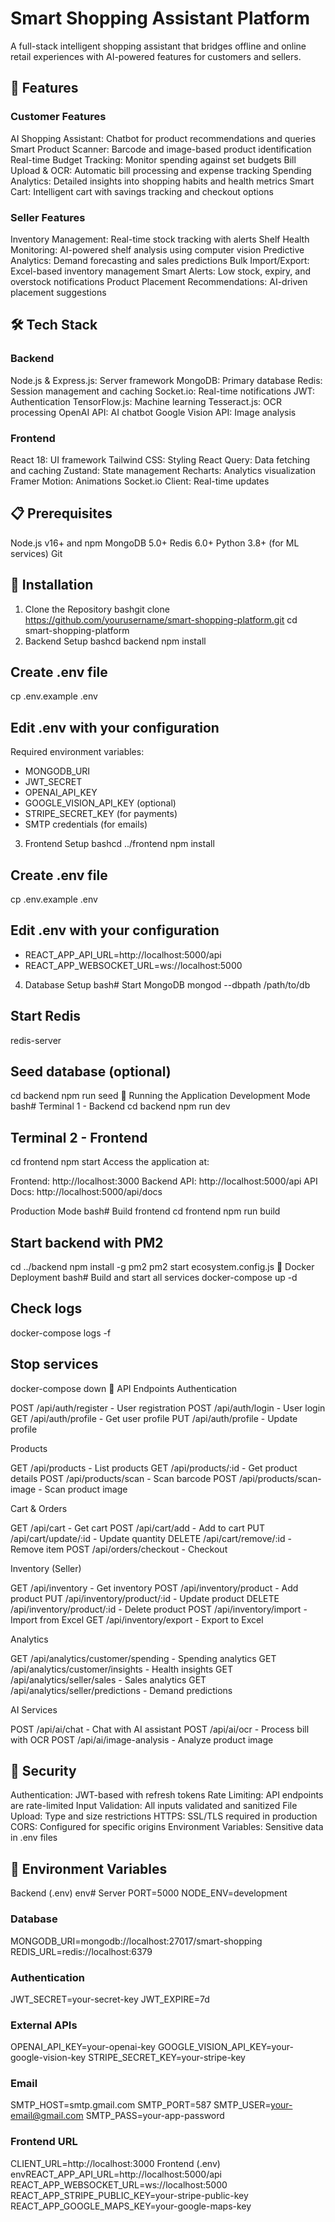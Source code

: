 # Smart Shopping Assistant Platform
A full-stack intelligent shopping assistant that bridges offline and online retail experiences with AI-powered features for customers and sellers.
## 🚀 Features
### Customer Features

AI Shopping Assistant: Chatbot for product recommendations and queries
Smart Product Scanner: Barcode and image-based product identification
Real-time Budget Tracking: Monitor spending against set budgets
Bill Upload & OCR: Automatic bill processing and expense tracking
Spending Analytics: Detailed insights into shopping habits and health metrics
Smart Cart: Intelligent cart with savings tracking and checkout options

### Seller Features

Inventory Management: Real-time stock tracking with alerts
Shelf Health Monitoring: AI-powered shelf analysis using computer vision
Predictive Analytics: Demand forecasting and sales predictions
Bulk Import/Export: Excel-based inventory management
Smart Alerts: Low stock, expiry, and overstock notifications
Product Placement Recommendations: AI-driven placement suggestions

## 🛠️ Tech Stack
### Backend

Node.js & Express.js: Server framework
MongoDB: Primary database
Redis: Session management and caching
Socket.io: Real-time notifications
JWT: Authentication
TensorFlow.js: Machine learning
Tesseract.js: OCR processing
OpenAI API: AI chatbot
Google Vision API: Image analysis

### Frontend

React 18: UI framework
Tailwind CSS: Styling
React Query: Data fetching and caching
Zustand: State management
Recharts: Analytics visualization
Framer Motion: Animations
Socket.io Client: Real-time updates

## 📋 Prerequisites

Node.js v16+ and npm
MongoDB 5.0+
Redis 6.0+
Python 3.8+ (for ML services)
Git

## 🔧 Installation
1. Clone the Repository
bashgit clone https://github.com/yourusername/smart-shopping-platform.git
cd smart-shopping-platform
2. Backend Setup
bashcd backend
npm install

## Create .env file
cp .env.example .env

## Edit .env with your configuration
 Required environment variables:
 - MONGODB_URI
 - JWT_SECRET
 - OPENAI_API_KEY
 - GOOGLE_VISION_API_KEY (optional)
 - STRIPE_SECRET_KEY (for payments)
 - SMTP credentials (for emails)
3. Frontend Setup
bashcd ../frontend
npm install

## Create .env file
cp .env.example .env

## Edit .env with your configuration
 - REACT_APP_API_URL=http://localhost:5000/api
 - REACT_APP_WEBSOCKET_URL=ws://localhost:5000
4. Database Setup
bash# Start MongoDB
mongod --dbpath /path/to/db

## Start Redis
redis-server

## Seed database (optional)
cd backend
npm run seed
🚀 Running the Application
Development Mode
bash# Terminal 1 - Backend
cd backend
npm run dev

## Terminal 2 - Frontend
cd frontend
npm start
Access the application at:

Frontend: http://localhost:3000
Backend API: http://localhost:5000/api
API Docs: http://localhost:5000/api/docs

Production Mode
bash# Build frontend
cd frontend
npm run build

## Start backend with PM2
cd ../backend
npm install -g pm2
pm2 start ecosystem.config.js
🐳 Docker Deployment
bash# Build and start all services
docker-compose up -d

## Check logs
docker-compose logs -f

## Stop services
docker-compose down
📱 API Endpoints
Authentication

POST /api/auth/register - User registration
POST /api/auth/login - User login
GET /api/auth/profile - Get user profile
PUT /api/auth/profile - Update profile

Products

GET /api/products - List products
GET /api/products/:id - Get product details
POST /api/products/scan - Scan barcode
POST /api/products/scan-image - Scan product image

Cart & Orders

GET /api/cart - Get cart
POST /api/cart/add - Add to cart
PUT /api/cart/update/:id - Update quantity
DELETE /api/cart/remove/:id - Remove item
POST /api/orders/checkout - Checkout

Inventory (Seller)

GET /api/inventory - Get inventory
POST /api/inventory/product - Add product
PUT /api/inventory/product/:id - Update product
DELETE /api/inventory/product/:id - Delete product
POST /api/inventory/import - Import from Excel
GET /api/inventory/export - Export to Excel

Analytics

GET /api/analytics/customer/spending - Spending analytics
GET /api/analytics/customer/insights - Health insights
GET /api/analytics/seller/sales - Sales analytics
GET /api/analytics/seller/predictions - Demand predictions

AI Services

POST /api/ai/chat - Chat with AI assistant
POST /api/ai/ocr - Process bill with OCR
POST /api/ai/image-analysis - Analyze product image

## 🔐 Security

Authentication: JWT-based with refresh tokens
Rate Limiting: API endpoints are rate-limited
Input Validation: All inputs validated and sanitized
File Upload: Type and size restrictions
HTTPS: SSL/TLS required in production
CORS: Configured for specific origins
Environment Variables: Sensitive data in .env files

## 📝 Environment Variables
Backend (.env)
env# Server
PORT=5000
NODE_ENV=development

### Database
MONGODB_URI=mongodb://localhost:27017/smart-shopping
REDIS_URL=redis://localhost:6379

### Authentication
JWT_SECRET=your-secret-key
JWT_EXPIRE=7d

### External APIs
OPENAI_API_KEY=your-openai-key
GOOGLE_VISION_API_KEY=your-google-vision-key
STRIPE_SECRET_KEY=your-stripe-key

### Email
SMTP_HOST=smtp.gmail.com
SMTP_PORT=587
SMTP_USER=your-email@gmail.com
SMTP_PASS=your-app-password

### Frontend URL
CLIENT_URL=http://localhost:3000
Frontend (.env)
envREACT_APP_API_URL=http://localhost:5000/api
REACT_APP_WEBSOCKET_URL=ws://localhost:5000
REACT_APP_STRIPE_PUBLIC_KEY=your-stripe-public-key
REACT_APP_GOOGLE_MAPS_KEY=your-google-maps-key
